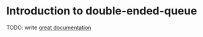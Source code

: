 # Introduction to double-ended-queue

TODO: write [great documentation](http://jacobian.org/writing/what-to-write/)
